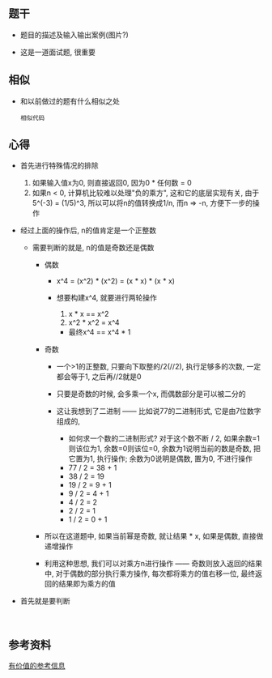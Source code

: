 ## 题干

* 题目的描述及输入输出案例(图片?)



* 这是一道面试题, 很重要



## 相似

* 和以前做过的题有什么相似之处

  ```
  相似代码
  ```

  

## 心得

* 首先进行特殊情况的排除 
  1. 如果输入值x为0, 则直接返回0, 因为0 * 任何数 = 0
  2. 如果n < 0, 计算机比较难以处理"负的乘方", 这和它的底层实现有关, 由于5^(-3) = (1/5)^3, 所以可以将n的值转换成1/n, 而n => -n, 方便下一步的操作



* 经过上面的操作后, n的值肯定是一个正整数

  * 需要判断的就是, n的值是奇数还是偶数

    * 偶数

      * x^4 = (x^2) * (x^2) = (x * x) * (x * x)

      * 想要构建x^4, 就要进行两轮操作

        1. x * x == x^2
        2. x^2 * x^2 = x^4

        * 最终x^4 == x^4 * 1

    * 奇数

      * 一个>1的正整数, 只要向下取整的/2(//2), 执行足够多的次数, 一定都会等于1, 之后再//2就是0

      * 只要是奇数的时候, 会多乘一个x, 而偶数部分是可以被二分的
      * 这让我想到了二进制 —— 比如说77的二进制形式, 它是由7位数字组成的, 
        * 如何求一个数的二进制形式? 对于这个数不断 / 2, 如果余数=1则该位为1, 余数=0则该位=0, 余数为1说明当前的数是奇数, 把它置为1, 执行操作; 余数为0说明是偶数, 置为0, 不进行操作
        * 77 / 2 = 38 + 1
        * 38 / 2 = 19
        * 19 / 2 = 9 + 1
        * 9 / 2 = 4 + 1
        * 4 / 2 = 2
        * 2 / 2 = 1
        * 1 / 2 = 0 + 1

    * 所以在这道题中, 如果当前幂是奇数, 就让结果 * x, 如果是偶数, 直接做递增操作

    * 利用这种思想, 我们可以对乘方n进行操作 —— 奇数则放入返回的结果中, 对于偶数的部分执行乘方操作, 每次都将乘方的值右移一位, 最终返回的结果即为乘方的值







* 首先就是要判断

​	



## 参考资料

[有价值的参考信息](https://leetcode-cn.com/)